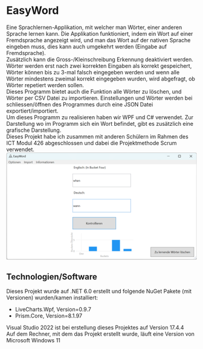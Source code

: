 # EasyWord
Eine Sprachlernen-Applikation, mit welcher man Wörter, einer anderen Sprache lernen kann. Die Applikation funktioniert, indem ein Wort auf einer Fremdsprache angezeigt wird, und man das Wort auf der nativen Sprache eingeben muss, dies kann auch umgekehrt werden (Eingabe auf Fremdsprache).  
Zusätzlich kann die Gross-/Kleinschreibung Erkennung deaktiviert werden. Wörter werden erst nach zwei korrekten Eingaben als korrekt gespeichert, Wörter können bis zu 3-mal falsch eingegeben werden und wenn alle Wörter mindestens zweimal korrekt eingegeben wurden, wird abgefragt, ob Wörter repetiert werden sollen.  
Dieses Programm bietet auch die Funktion alle Wörter zu löschen, und Wörter per CSV Datei zu importieren.
Einstellungen und Wörter werden bei schliessen/öffnen des Programmes durch eine JSON Datei exportiert/importiert.  
Um dieses Programm zu realisieren haben wir WPF und C# verwendet. Zur Darstellung wo im Programm sich ein Wort befindet, gibt es zusätzlich eine grafische Darstellung.  
Dieses Projekt habe ich zusammen mit anderen Schülern im Rahmen des ICT Modul 426 abgeschlossen und dabei die Projektmethode Scrum verwendet.  
![EasyWord Startseite](https://github.com/alexanderternst/EasyWord/blob/master/EasyWord.png?raw=true)

## Technologien/Software
Dieses Projekt wurde auf .NET 6.0 erstellt und folgende NuGet Pakete (mit Versionen) wurden/kamen installiert:  

- LiveCharts.Wpf, Version=0.9.7
- Prism.Core, Version=8.1.97

Visual Studio 2022 ist bei erstellung dieses Projektes auf Version 17.4.4  
Auf dem Rechner, mit dem das Projekt erstellt wurde, läuft eine Version von Microsoft Windows 11
